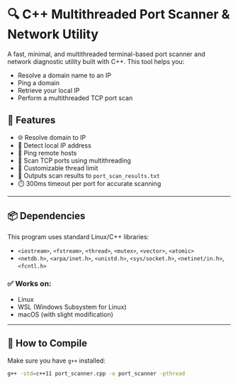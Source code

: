 # 🔍 C++ Multithreaded Port Scanner & Network Utility

A fast, minimal, and multithreaded terminal-based port scanner and network diagnostic utility built with C++. This tool helps you:
- Resolve a domain name to an IP
- Ping a domain
- Retrieve your local IP
- Perform a multithreaded TCP port scan

## 🚀 Features

- 🌐 Resolve domain to IP
- 📡 Detect local IP address
- 📶 Ping remote hosts
- 🔎 Scan TCP ports using multithreading
- 🧵 Customizable thread limit
- 📝 Outputs scan results to `port_scan_results.txt`
- ⏱️ 300ms timeout per port for accurate scanning

---

## 📦 Dependencies

This program uses standard Linux/C++ libraries:
- `<iostream>`, `<fstream>`, `<thread>`, `<mutex>`, `<vector>`, `<atomic>`
- `<netdb.h>`, `<arpa/inet.h>`, `<unistd.h>`, `<sys/socket.h>`, `<netinet/in.h>`, `<fcntl.h>`

### ✅ Works on:
- Linux
- WSL (Windows Subsystem for Linux)
- macOS (with slight modification)

---

## 🧪 How to Compile

Make sure you have `g++` installed:

```bash
g++ -std=c++11 port_scanner.cpp -o port_scanner -pthread
